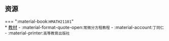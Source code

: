 ## 资源  
=== ":material-book:`HMATH21101`"  
    * [教材](https://api.ecylt.top/v1/lanzou_link?url=https://cqu-openlib.lanzout.com/iUQVQ276ltwd&type=down) - :material-format-quote-open:`常微分方程教程` - :material-account:`丁同仁` - :material-printer:`高等教育出版社`  
